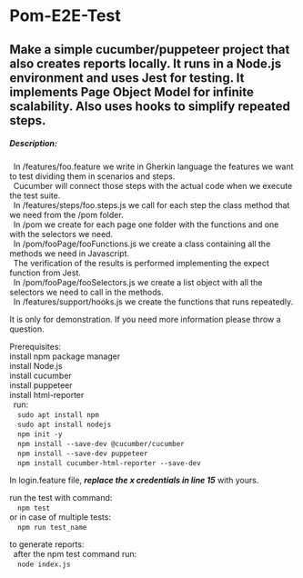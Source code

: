 # Pom-E2E-Test
## Make a simple cucumber/puppeteer project that also creates reports locally. It runs in a Node.js environment and uses Jest for testing. It implements Page Object Model for infinite scalability. Also uses hooks to simplify repeated steps.

##### Description:
&ensp;In /features/foo.feature we write in Gherkin language the features we want to test dividing them in scenarios and steps.\
&ensp;Cucumber will connect those steps with the actual code when we execute the test suite.\
&ensp;In /features/steps/foo.steps.js we call for each step the class method that we need from the /pom folder.\
&ensp;In /pom we create for each page one folder with the functions and one with the selectors we need.\
&ensp;In /pom/fooPage/fooFunctions.js we create a class containing all the methods we need in Javascript.\
&ensp;The verification of the results is performed implementing the expect function from Jest.\
&ensp;In /pom/fooPage/fooSelectors.js we create a list object with all the selectors we need to call in the methods.\
&ensp;In /features/support/hooks.js we create the functions that runs repeatedly.

It is only for demonstration. If you need more information please throw a question.

Prerequisites:\
install npm package manager\
install Node.js\
install cucumber\
install puppeteer\
install html-reporter\
&ensp;run:\
&emsp;`sudo apt install npm`\
&emsp;`sudo apt install nodejs`\
&emsp;`npm init -y`\
&emsp;`npm install --save-dev @cucumber/cucumber`\
&emsp;`npm install --save-dev puppeteer`\
&emsp;`npm install cucumber-html-reporter --save-dev`


In login.feature file, ***replace the x credentials in line 15*** with yours.

run the test with command:\
&emsp;`npm test`\
or in case of multiple tests:\
&emsp;`npm run test_name`

to generate reports:\
&ensp;after the npm test command run:\
&emsp;`node index.js`
